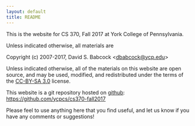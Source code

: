 ```yaml
---
layout: default
title: README
---
```


This is the website for CS 370, Fall 2017 at York College of
Pennsylvania.

Unless indicated otherwise, all materials are

Copyright (c) 2007-2017, David S. Babcock &lt;<dbabcock@ycp.edu>&gt;

Unless indicated otherwise, all of the materials on this website
are open source, and may be used, modified, and redistributed
under the terms of the <a href="http://creativecommons.org/licenses/by-sa/3.0/us/">CC-BY-SA 3.0</a>
license.

This website is a git repository hosted on [github](https://github.com): <https://github.com/ycpcs/cs370-fall2017>

Please feel to use anything here that you find useful,
and let us know if you have any comments or suggestions!

